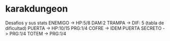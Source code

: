 # karakdungeon

Desafios y sus stats
ENEMIGO -> HP:5/8  DAM:2
TRAMPA -> DIF: 5 (tabla de dificultad)
PUERTA -> HP:10/15 PRG:1/4
COFRE -> IDEM PUERTA
SECRETO -> PRG:1/4
TOTEM -> PRG:1/4
